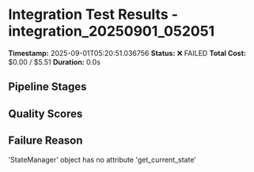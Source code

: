 # Integration Test Results - integration_20250901_052051

**Timestamp:** 2025-09-01T05:20:51.036756
**Status:** ❌ FAILED
**Total Cost:** $0.00 / $5.51
**Duration:** 0.0s

## Pipeline Stages


## Quality Scores


## Failure Reason

'StateManager' object has no attribute 'get_current_state'
